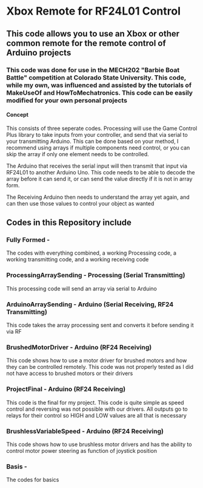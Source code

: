 # Xbox Remote for RF24L01 Control
## This code allows you to use an Xbox or other common remote for the remote control of Arduino projects
### This code was done for use in the MECH202 "Barbie Boat Battle" competition at Colorado State University. This code, while my own, was influenced and assisted by the tutorials of MakeUseOf and HowToMechatronics. This code can be easily modified for your own personal projects
#### Concept
This consists of three seperate codes. 
Processing will use the Game Control Plus library to take inputs from your controller, and send that via serial to your transmitting Arduino. This can be done based on your method, I recommend using arrays if multiple components need control, or you can skip the array if only one element needs to be controlled.

The Arduino that receives the serial input will then transmit that input via RF24L01 to another Arduino Uno. This code needs to be able to decode the array before it can send it, or can send the value directly if it is not in array form.

The Receiving Arduino then needs to understand the array yet again, and can then use those values to control your object as wanted
## Codes in this Repository include
### Fully Formed -
The codes with everything combined, a working Processing code, a working transmitting code, and a working receiving code
### ProcessingArraySending - Processing (Serial Transmitting)
This processing code will send an array via serial to Arduino
### ArduinoArraySending - Arduino (Serial Receiving, RF24 Transmitting)
This code takes the array processing sent and converts it before sending it via RF
### BrushedMotorDriver - Arduino (RF24 Receiving)
This code shows how to use a motor driver for brushed motors and how they can be controlled remotely. This code was not properly tested as I did not have access to brushed motors or their drivers
### ProjectFinal - Arduino (RF24 Receiving)
This code is the final for my project. This code is quite simple as speed control and reversing was not possible with our drivers. All outputs go to relays for their control so HIGH and LOW values are all that is necessary
### BrushlessVariableSpeed - Arduino (RF24 Receiving)
This code shows how to use brushless motor drivers and has the ability to control motor power steering as function of joystick position

### Basis - 
The codes for basics
### 
